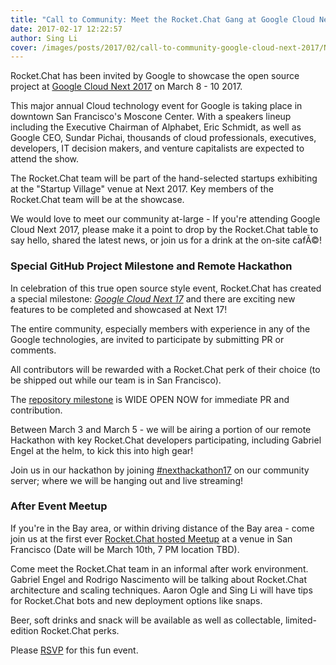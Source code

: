 ```yaml
---
title: "Call to Community: Meet the Rocket.Chat Gang at Google Cloud Next 2017"
date: 2017-02-17 12:22:57
author: Sing Li
cover: /images/posts/2017/02/call-to-community-google-cloud-next-2017/Next17-1.jpg
---
```

Rocket.Chat has been invited by Google to showcase the open source project at [Google Cloud Next 2017](https://cloudnext.withgoogle.com/) on March 8 - 10 2017.

This major annual Cloud technology event for Google is taking place in downtown San Francisco's Moscone Center. With a speakers lineup including the Executive Chairman of Alphabet, Eric Schmidt, as well as Google CEO, Sundar Pichai, thousands of cloud professionals, executives, developers, IT decision makers, and venture capitalists are expected to attend the show.

The Rocket.Chat team will be part of the hand-selected startups exhibiting at the "Startup Village" venue at Next 2017\. Key members of the Rocket.Chat team will be at the showcase.

We would love to meet our community at-large - If you're attending Google Cloud Next 2017, please make it a point to drop by the Rocket.Chat table to say hello, shared the latest news, or join us for a drink at the on-site cafÃ©!

### Special GitHub Project Milestone and Remote Hackathon

In celebration of this true open source style event, Rocket.Chat has created a special milestone: _[Google Cloud Next 17](https://github.com/RocketChat/Rocket.Chat/milestone/64)_ and there are exciting new features to be completed and showcased at Next 17!

The entire community, especially members with experience in any of the Google technologies, are invited to participate by submitting PR or comments.

All contributors will be rewarded with a Rocket.Chat perk of their choice (to be shipped out while our team is in San Francisco).

The [repository milestone](https://github.com/RocketChat/Rocket.Chat/milestone/64) is WIDE OPEN NOW for immediate PR and contribution.

Between March 3 and March 5 - we will be airing a portion of our remote Hackathon with key Rocket.Chat developers participating, including Gabriel Engel at the helm, to kick this into high gear!

Join us in our hackathon by joining [#nexthackathon17](https://demo.rocket.chat/channel/nexthackathon17) on our community server; where we will be hanging out and live streaming!

### After Event Meetup

If you're in the Bay area, or within driving distance of the Bay area - come join us at the first ever [Rocket.Chat hosted Meetup](https://www.meetup.com/Rocket-Chat-San-Francisco-Bay-Area/events/237858761/) at a venue in San Francisco (Date will be March 10th, 7 PM location TBD).

Come meet the Rocket.Chat team in an informal after work environment. Gabriel Engel and Rodrigo Nascimento will be talking about Rocket.Chat architecture and scaling techniques. Aaron Ogle and Sing Li will have tips for Rocket.Chat bots and new deployment options like snaps.

Beer, soft drinks and snack will be available as well as collectable, limited-edition Rocket.Chat perks.

Please [RSVP](https://www.meetup.com/Rocket-Chat-San-Francisco-Bay-Area/events/237858761/) for this fun event.
